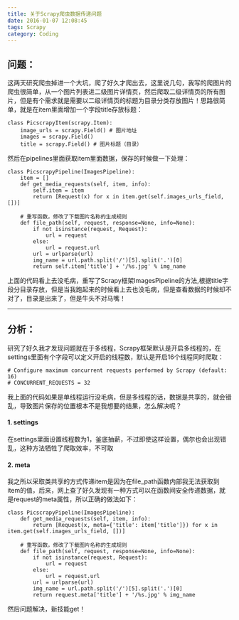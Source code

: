```yaml
---
title: 关于Scrapy爬虫数据传递问题
date: 2016-01-07 12:08:45
tags: Scrapy
category: Coding
---
```


## 问题：
这两天研究爬虫掉进一个大坑，爬了好久才爬出去，这里说几句，我写的爬图片的爬虫很简单，从一个图片列表进二级图片详情页，然后爬取二级详情页的所有图片，但是有个需求就是需要以二级详情页的标题为目录分类存放图片！思路很简单，就是在item里面增加一个字段title存放标题：
```
class PicscrapyItem(scrapy.Item):
    image_urls = scrapy.Field() # 图片地址
    images = scrapy.Field()
    title = scrapy.Field() # 图片标题（目录）
```
然后在pipelines里面获取item里面数据，保存的时候做一下处理：
```
class PicscrapyPipeline(ImagesPipeline):
    item = []
    def get_media_requests(self, item, info):
        self.item = item
        return [Request(x) for x in item.get(self.images_urls_field, [])]

    # 重写函数，修改了下载图片名称的生成规则
    def file_path(self, request, response=None, info=None):
        if not isinstance(request, Request):
            url = request
        else:
            url = request.url
        url = urlparse(url)
        img_name = url.path.split('/')[5].split('.')[0]
        return self.item['title'] + '/%s.jpg' % img_name
```
上面的代码看上去没毛病，重写了Scrapy框架ImagesPipeline的方法,根据title字段分目录存放，但是当我跑起来的时候看上去也没毛病，但是查看数据的时候却不对了，目录是出来了，但是牛头不对马嘴！

<!--more-->

---
## 分析：
研究了好久我才发现问题就在于多线程，Scrapy框架默认是开启多线程的，在settings里面有个字段可以定义开启的线程数，默认是开启16个线程同时爬取：
```
# Configure maximum concurrent requests performed by Scrapy (default: 16)
# CONCURRENT_REQUESTS = 32
```
我上面的代码如果是单线程运行没毛病，但是多线程的话，数据是共享的，就会错乱，导致图片保存的位置根本不是我想要的结果，怎么解决呢？
#### 1. settings
在settings里面设置线程数为1，釜底抽薪，不过即使这样设置，偶尔也会出现错乱，这种方法牺牲了爬取效率，不可取
#### 2. meta
我之所以采取类共享的方式传递item是因为在file_path函数内部我无法获取到item的值，后来，网上查了好久发现有一种方式可以在函数间安全传递数据，就是request的meta属性，所以正确的做法如下：
```
class PicscrapyPipeline(ImagesPipeline):
    def get_media_requests(self, item, info):
        return [Request(x, meta={'title': item['title']}) for x in item.get(self.images_urls_field, [])]

    # 重写函数，修改了下载图片名称的生成规则
    def file_path(self, request, response=None, info=None):
        if not isinstance(request, Request):
            url = request
        else:
            url = request.url
        url = urlparse(url)
        img_name = url.path.split('/')[5].split('.')[0]
        return request.meta['title'] + '/%s.jpg' % img_name
```
然后问题解决，新技能get！


